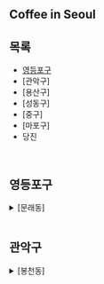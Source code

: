 ## Coffee in Seoul 

## 목록
- [영등포구](#영등포구)
- [관악구]
- [용산구]
- [성동구]
- [중구]
- [마포구]
- 당진



<br/>

## 영등포구

<details>
<summary>[문래동]</summary>
  
 <br/>
  
| 카페이름 | 위치 | 분위기 | 추천메뉴 | 사진 |
|:------:|:------|:------|:------|:------|
| 포엣룸 | 서울 영등포구 도림로141가길 4 1층 | 아늑한/복/재즈 | 완두콩플랫화이트/바닐라라테 | <img src="images/D2B17F55-F5C4-4B28-90E0-C8743B5ADF14.JPG" width="200"/> |
  
</details>


<br/>

## 관악구

<details>
<summary>[봉천동]</summary>
  
  
  <br/>
  
  | 카페이름 | 위치 | 분위기 | 추천메뉴 | 사진 |
  |:------:|:------|:-------|:------|:------|
  | 에르디 | 서울 관악구 관악로12길 113 | **** | 커스터드 크림 라떼 | <img src="![751FE752-4962-4CF5-BFC3-364B38843C8C](https://user-images.githubusercontent.com/101777355/170294590-9c1309e3-e4cc-46e6-a93a-490c4a0bf9fc.JPG)" width="200"/> |

</details>


   
   
   
   
